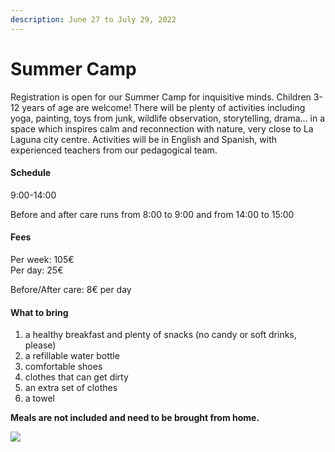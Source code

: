 ```yaml
---
description: June 27 to July 29, 2022
---
```


# Summer Camp

Registration is open for our Summer Camp for inquisitive minds. Children 3-12 years of age are welcome! There will be plenty of activities including yoga, painting, toys from junk, wildlife observation, storytelling, drama... in a space which inspires calm and reconnection with nature, very close to La Laguna city centre. Activities will be in English and Spanish, with experienced teachers from our pedagogical team.

#### Schedule

9:00-14:00&#x20;

Before and after care runs from 8:00 to 9:00 and from 14:00 to 15:00

#### Fees

Per week: 105€\
Per day: 25€

Before/After care: 8€ per day

#### What to bring

1. a healthy breakfast and plenty of snacks (no candy or soft drinks, please)
2. a refillable water bottle
3. comfortable shoes
4. clothes that can get dirty
5. an extra set of clothes
6. a towel

**Meals are not included and need to be brought from home.**

![](<.gitbook/assets/Talleres de verano\_ENG.png>)
